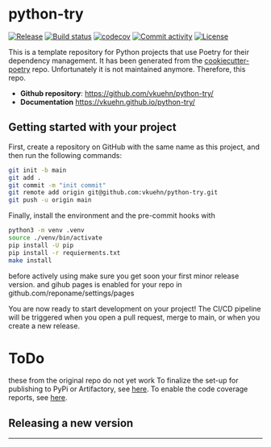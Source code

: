 # python-try

[![Release](https://img.shields.io/github/v/release/vkuehn/python-try)](https://github.com/vkuehn/python-try/releases/latest)
[![Build status](https://img.shields.io/github/actions/workflow/status/vkuehn/python-try/main.yml?branch=main)](https://github.com/vkuehn/python-try/actions/workflows/main.yml?query=branch%3Amain)
[![codecov](https://codecov.io/gh/vkuehn/python-try/branch/main/graph/badge.svg)](https://codecov.io/gh/vkuehn/python-try)
[![Commit activity](https://img.shields.io/github/commit-activity/m/vkuehn/python-try)](https://img.shields.io/github/commit-activity/m/vkuehn/python-try)
[![License](https://img.shields.io/github/license/vkuehn/python-try)](https://img.shields.io/github/license/vkuehn/python-try)

This is a template repository for Python projects that use Poetry for their dependency management.
It has been generated from the [cookiecutter-poetry](https://fpgmaas.github.io/cookiecutter-poetrycookiecutter-poetry) repo.
Unfortunately it is not maintained anymore. Therefore, this repo.

- **Github repository**: <https://github.com/vkuehn/python-try/>
- **Documentation** <https://vkuehn.github.io/python-try/>

## Getting started with your project

First, create a repository on GitHub with the same name as this project, and then run the following commands:

```bash
git init -b main
git add .
git commit -m "init commit"
git remote add origin git@github.com:vkuehn/python-try.git
git push -u origin main
```

Finally, install the environment and the pre-commit hooks with

```bash
python3 -m venv .venv
source ./venv/bin/activate
pip install -U pip
pip install -r requierments.txt
make install
```

before actively using make sure you get soon your first minor release version.
and gihub pages is enabled for your repo in github.com/reponame/settings/pages

You are now ready to start development on your project!
The CI/CD pipeline will be triggered when you open a pull request, merge to main, or when you create a new release.

# ToDo

these from the original repo do not yet work
To finalize the set-up for publishing to PyPi or Artifactory, see [here](https://fpgmaas.github.io/cookiecutter-poetry/features/publishing/#set-up-for-pypi).
To enable the code coverage reports, see [here](https://fpgmaas.github.io/cookiecutter-poetry/features/codecov/).

## Releasing a new version

---
